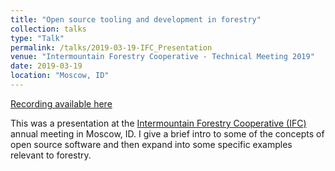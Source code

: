 ```yaml
---
title: "Open source tooling and development in forestry"
collection: talks
type: "Talk"
permalink: /talks/2019-03-19-IFC_Presentation
venue: "Intermountain Forestry Cooperative - Technical Meeting 2019"
date: 2019-03-19
location: "Moscow, ID"
---
```


[Recording available here](http://mediasite.for.uidaho.edu/Mediasite/Play/8ad47a45eb7d40ac98ac03adaeb1a5c81d)

This was a presentation at the [Intermountain Forestry Cooperative (IFC)](https://www.uidaho.edu/cnr/intermountain-forestry-cooperative) annual meeting in Moscow, ID. I give a brief intro to some of the concepts of open source software and then expand into some specific examples relevant to forestry.

